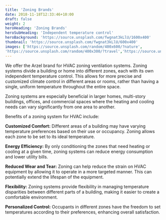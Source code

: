 ```yaml
---
title: 'Zoning Brands'
date: 2018-11-18T12:33:46+10:00
draft: false
weight: 2
heroHeading: 'Zoning Brands'
heroSubHeading: 'Independent temperature control'
heroBackground: 'https://source.unsplash.com/fwgnat3kLlU/1600x400'
thumbnail: 'https://source.unsplash.com/fwgnat3kLlU/600x400'
images: ['https://source.unsplash.com/random/400x600/?nature', 
'https://source.unsplash.com/random/400x300/?travel','https://source.unsplash.com/random/400x300/?architecture','https://source.unsplash.com/random/400x600/?buildings','https://source.unsplash.com/random/400x300/?city','https://source.unsplash.com/random/400x600/?business']
---
```


We offer the Arzel brand for HVAC zoning ventilation systems. Zoning systems divide a building or home into different zones, each with its own independent temperature control. This allows for more precise and customized climate control in different areas or rooms, rather than having a single, uniform temperature throughout the entire space.  

Zoning systems are especially beneficial in larger homes, multi-story buildings, offices, and commercial spaces where the heating and cooling needs can vary significantly from one area to another.


Benefits of a zoning system for HVAC include:

**Customized Comfort:** Different areas of a building may have varying temperature preferences based on their use or occupancy. Zoning allows each zone to be set to its ideal temperature.

**Energy Efficiency:** By only conditioning the zones that need heating or cooling at a given time, zoning systems can reduce energy consumption and lower utility bills.

**Reduced Wear and Tear:** Zoning can help reduce the strain on HVAC equipment by allowing it to operate in a more targeted manner. This can potentially extend the lifespan of the equipment.

**Flexibility:** Zoning systems provide flexibility in managing temperature disparities between different parts of a building, making it easier to create a comfortable environment.

**Personalized Control:** Occupants in different zones have the freedom to set temperatures according to their preferences, enhancing overall satisfaction.
